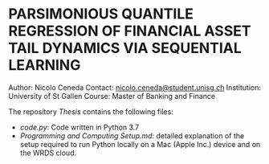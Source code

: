 # PARSIMONIOUS QUANTILE REGRESSION OF FINANCIAL ASSET TAIL DYNAMICS VIA SEQUENTIAL LEARNING

Author:       Nicolo Ceneda
Contact:      nicolo.ceneda@student.unisg.ch
Institution:  University of St Gallen
Course:       Master of Banking and Finance

The repository *Thesis* contains the following files:
* *code.py*: Code written in Python 3.7
* *Programming and Computing Setup.md*: detailed explanation of the setup required to run Python locally on a Mac (Apple Inc.) device and on the WRDS cloud.
